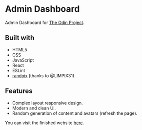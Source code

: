 # Admin Dashboard

Admin Dashboard for [The Odin Project](https://www.theodinproject.com/).

## Built with

* HTML5
* CSS
* JavaScript
* React
* ESLint
* [randpix](https://github.com/LIMPIX31/randpix) (thanks to @LIMPIX31)

## Features

* Complex layout responsive design.
* Modern and clean UI.
* Random generation of content and avatars (refresh the page).

You can visit the finished website [here](https://nekusu.github.io/admin-dashboard/).
